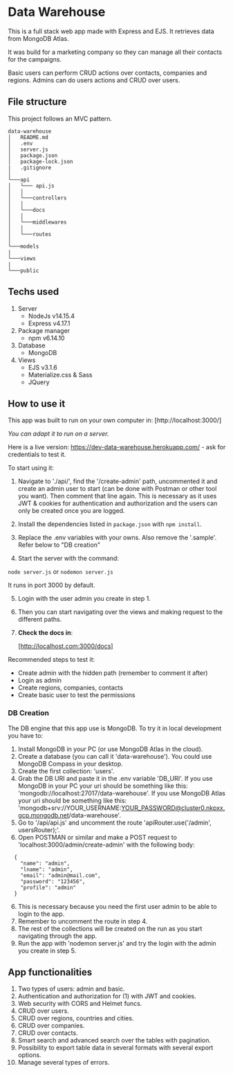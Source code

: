 # Data Warehouse
This is a full stack web app made with Express and EJS. It retrieves data from MongoDB Atlas.

It was build for a marketing company so they can manage all their contacts for the campaigns.

Basic users can perform CRUD actions over contacts, companies and regions. Admins can do users actions and CRUD over users.

## File structure
This project follows an MVC pattern.

```
data-warehouse
│   README.md
│   .env
│   server.js
│   package.json
│   package-lock.json
|   .gitignore
│
└───api
│   └─── api.js
│   │
│   └───controllers
│   │
│   └───docs
│   │
│   └───middlewares
│   │
│   └───routes
│   
└───models
|
└───views
|
└───public
```

## Techs used
1. Server
    - NodeJs v14.15.4
    - Express v4.17.1
2. Package manager
    - npm v6.14.10
3. Database
    - MongoDB
4. Views
    - EJS v3.1.6
    - Materialize.css & Sass
    - JQuery

## How to use it

This app was built to run on your own computer in: [http://localhost:3000/] 

*You can adapt it to run on a server.*

Here is a live version: https://dev-data-warehouse.herokuapp.com/ - ask for credentials to test it.

To start using it:

1. Navigate to './api/', find the '/create-admin' path, uncommented it and create an admin user to start (can be done with Postman or other tool you want). Then comment that line again. This is necessary as it uses JWT & cookies for authentication and authorization and the users can only be created once you are logged.

2. Install the dependencies listed in `package.json` with `npm install`.

3. Replace the .env variables with your owns. Also remove the '.sample'. Refer below to "DB creation"

4. Start the server with the command:

`node server.js` or `nodemon server.js`

It runs in port 3000 by default.

5. Login with the user admin you create in step 1.

6. Then you can start navigating over the views and making request to the different paths. 

7. **Check the docs in**:

	[http://localhost.com:3000/docs]

Recommended steps to test it:
- Create admin with the hidden path (remember to comment it after)
- Login as admin
- Create regions, companies, contacts
- Create basic user to test the permissions

### DB Creation

The DB engine that this app use is MongoDB. To try it in local development you have to:

1. Install MongoDB in your PC (or use MongoDB Atlas in the cloud).
2. Create a database (you can call it 'data-warehouse'). You could use MongoDB Compass in your desktop.
3. Create the first collection: 'users'.
4. Grab the DB URI and paste it in the .env variable 'DB_URI'. If you use MongoDB in your PC your uri should be something like this: 'mongodb://localhost:27017/data-warehouse'. If you use MongoDB Atlas your uri should be something like this: 'mongodb+srv://YOUR_USERNAME:YOUR_PASSWORD@cluster0.nkpxx.gcp.mongodb.net/data-warehouse'.
4. Go to '/api/api.js' and uncomment the route 'apiRouter.use('/admin', usersRouter);'.
5. Open POSTMAN or similar and make a POST request to 'localhost:3000/admin/create-admin' with the following body:
```
  {
    "name": "admin",
    "lname": "admin",
    "email": "admin@mail.com",
    "password": "123456",
    "profile": "admin"
  }
```
6. This is necessary because you need the first user admin to be able to login to the app.
7. Remember to uncomment the route in step 4.
8. The rest of the collections will be created on the run as you start navigating through the app.
9. Run the app with 'nodemon server.js' and try the login with the admin you create in step 5.
## App functionalities

1. Two types of users: admin and basic.
2. Authentication and authorization for (1) with JWT and cookies.
3. Web security with CORS and Helmet funcs.
4. CRUD over users.
5. CRUD over regions, countries and cities.
6. CRUD over companies.
7. CRUD over contacts.
8. Smart search and advanced search over the tables with pagination.
9. Possibility to export table data in several formats with several export options.
10. Manage several types of errors.